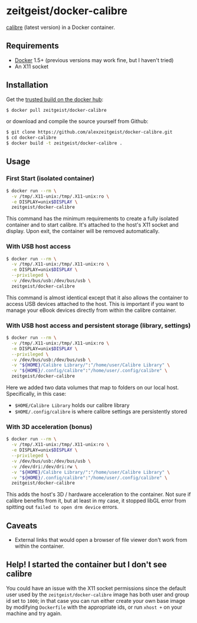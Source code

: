 # zeitgeist/docker-calibre

[calibre](http://calibre-ebook.com/) (latest version) in a Docker container.

## Requirements

* [Docker](https://www.docker.com/) 1.5+ (previous versions may work fine, but I haven't tried)
* An X11 socket

## Installation

Get the [trusted build on the docker hub](https://registry.hub.docker.com/u/zeitgeist/docker-calibre/):

```bash
$ docker pull zeitgeist/docker-calibre
```

or download and compile the source yourself from Github:

```bash
$ git clone https://github.com/alexzeitgeist/docker-calibre.git
$ cd docker-calibre
$ docker build -t zeitgeist/docker-calibre .
```

## Usage

### First Start (isolated container)

```bash
$ docker run --rm \
  -v /tmp/.X11-unix:/tmp/.X11-unix:ro \
  -e DISPLAY=unix$DISPLAY \
  zeitgeist/docker-calibre
```

This command has the minimum requirements to create a fully isolated container and to start calibre. It's attached to the host's X11 socket and display. Upon exit, the container will be removed automatically.

### With USB host access

```bash
$ docker run --rm \
  -v /tmp/.X11-unix:/tmp/.X11-unix:ro \
  -e DISPLAY=unix$DISPLAY \
  --privileged \
  -v /dev/bus/usb:/dev/bus/usb \
  zeitgeist/docker-calibre
```

This command is almost identical except that it also allows the container to access USB devices attached to the host. This is important if you want to manage your eBook devices directly from within the calibre container.

### With USB host access and persistent storage (library, settings)

```bash
$ docker run --rm \
  -v /tmp/.X11-unix:/tmp/.X11-unix:ro \
  -e DISPLAY=unix$DISPLAY \
  --privileged \
  -v /dev/bus/usb:/dev/bus/usb \
  -v "${HOME}/Calibre Library/":"/home/user/Calibre Library" \
  -v "${HOME}/.config/calibre":"/home/user/.config/calibre" \
  zeitgeist/docker-calibre
```

Here we added two data volumes that map to folders on our local host. Specifically, in this case:

* `$HOME/Calibre Library` holds our calibre library
* `$HOME/.config/calibre` is where calibre settings are persistently stored

### With 3D acceleration (bonus)

```bash
$ docker run --rm \
  -v /tmp/.X11-unix:/tmp/.X11-unix:ro \
  -e DISPLAY=unix$DISPLAY \
  --privileged \
  -v /dev/bus/usb:/dev/bus/usb \
  -v /dev/dri:/dev/dri:rw \
  -v "${HOME}/Calibre Library/":"/home/user/Calibre Library" \
  -v "${HOME}/.config/calibre":"/home/user/.config/calibre" \
  zeitgeist/docker-calibre
```

This adds the host's 3D / hardware acceleration to the container. Not sure if calibre benefits from it, but at least in my case, it stopped libGL error from spitting out `failed to open drm device` errors.

## Caveats

* External links that would open a browser of file viewer don't work from within the container. 

## Help! I started the container but I don't see calibre

You could have an issue with the X11 socket permissions since the default user used by the `zeitgeist/docker-calibre` image has both user and group id set to `1000`; in that case you can run either create your own base image by modifying `Dockerfile` with the appropriate ids, or run `xhost +` on your machine and try again.
